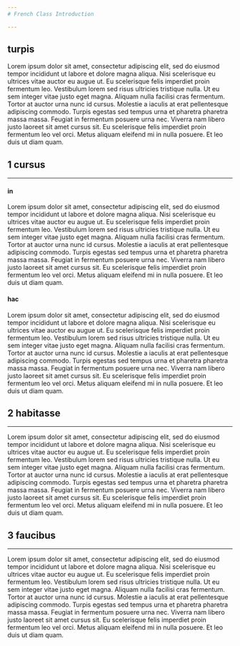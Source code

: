 ```yaml
---
# French Class Introduction

---
```


## turpis 

Lorem ipsum dolor sit amet, consectetur adipiscing elit, sed do eiusmod tempor incididunt ut labore et dolore magna aliqua. Nisi scelerisque eu ultrices vitae auctor eu augue ut. Eu scelerisque felis imperdiet proin fermentum leo. Vestibulum lorem sed risus ultricies tristique nulla. Ut eu sem integer vitae justo eget magna. Aliquam nulla facilisi cras fermentum. Tortor at auctor urna nunc id cursus. Molestie a iaculis at erat pellentesque adipiscing commodo. Turpis egestas sed tempus urna et pharetra pharetra massa massa. Feugiat in fermentum posuere urna nec. Viverra nam libero justo laoreet sit amet cursus sit. Eu scelerisque felis imperdiet proin fermentum leo vel orci. Metus aliquam eleifend mi in nulla posuere. Et leo duis ut diam quam.

## 1 cursus 
---

#### in 
Lorem ipsum dolor sit amet, consectetur adipiscing elit, sed do eiusmod tempor incididunt ut labore et dolore magna aliqua. Nisi scelerisque eu ultrices vitae auctor eu augue ut. Eu scelerisque felis imperdiet proin fermentum leo. Vestibulum lorem sed risus ultricies tristique nulla. Ut eu sem integer vitae justo eget magna. Aliquam nulla facilisi cras fermentum. Tortor at auctor urna nunc id cursus. Molestie a iaculis at erat pellentesque adipiscing commodo. Turpis egestas sed tempus urna et pharetra pharetra massa massa. Feugiat in fermentum posuere urna nec. Viverra nam libero justo laoreet sit amet cursus sit. Eu scelerisque felis imperdiet proin fermentum leo vel orci. Metus aliquam eleifend mi in nulla posuere. Et leo duis ut diam quam.

#### hac 
Lorem ipsum dolor sit amet, consectetur adipiscing elit, sed do eiusmod tempor incididunt ut labore et dolore magna aliqua. Nisi scelerisque eu ultrices vitae auctor eu augue ut. Eu scelerisque felis imperdiet proin fermentum leo. Vestibulum lorem sed risus ultricies tristique nulla. Ut eu sem integer vitae justo eget magna. Aliquam nulla facilisi cras fermentum. Tortor at auctor urna nunc id cursus. Molestie a iaculis at erat pellentesque adipiscing commodo. Turpis egestas sed tempus urna et pharetra pharetra massa massa. Feugiat in fermentum posuere urna nec. Viverra nam libero justo laoreet sit amet cursus sit. Eu scelerisque felis imperdiet proin fermentum leo vel orci. Metus aliquam eleifend mi in nulla posuere. Et leo duis ut diam quam.

## 2 habitasse 
---
Lorem ipsum dolor sit amet, consectetur adipiscing elit, sed do eiusmod tempor incididunt ut labore et dolore magna aliqua. Nisi scelerisque eu ultrices vitae auctor eu augue ut. Eu scelerisque felis imperdiet proin fermentum leo. Vestibulum lorem sed risus ultricies tristique nulla. Ut eu sem integer vitae justo eget magna. Aliquam nulla facilisi cras fermentum. Tortor at auctor urna nunc id cursus. Molestie a iaculis at erat pellentesque adipiscing commodo. Turpis egestas sed tempus urna et pharetra pharetra massa massa. Feugiat in fermentum posuere urna nec. Viverra nam libero justo laoreet sit amet cursus sit. Eu scelerisque felis imperdiet proin fermentum leo vel orci. Metus aliquam eleifend mi in nulla posuere. Et leo duis ut diam quam.

## 3 faucibus
---
Lorem ipsum dolor sit amet, consectetur adipiscing elit, sed do eiusmod tempor incididunt ut labore et dolore magna aliqua. Nisi scelerisque eu ultrices vitae auctor eu augue ut. Eu scelerisque felis imperdiet proin fermentum leo. Vestibulum lorem sed risus ultricies tristique nulla. Ut eu sem integer vitae justo eget magna. Aliquam nulla facilisi cras fermentum. Tortor at auctor urna nunc id cursus. Molestie a iaculis at erat pellentesque adipiscing commodo. Turpis egestas sed tempus urna et pharetra pharetra massa massa. Feugiat in fermentum posuere urna nec. Viverra nam libero justo laoreet sit amet cursus sit. Eu scelerisque felis imperdiet proin fermentum leo vel orci. Metus aliquam eleifend mi in nulla posuere. Et leo duis ut diam quam.

